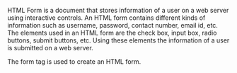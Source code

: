HTML Form is a document that stores information of a user on a web server using interactive controls. An HTML form contains different kinds of information such as username, password, contact number, email id, etc. 
The elements used in an HTML form are the check box, input box, radio buttons, submit buttons, etc. Using these elements the information of a user is submitted on a web server. 

The form tag is used to create an HTML form.
